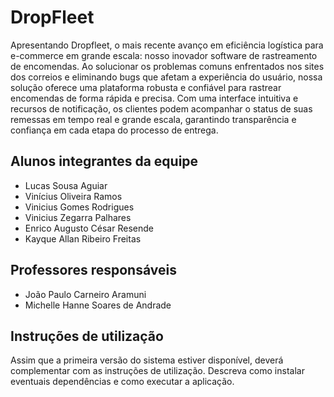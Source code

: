 # DropFleet 

Apresentando Dropfleet, o mais recente avanço em eficiência logística para e-commerce em grande escala: nosso inovador software de rastreamento de encomendas. Ao solucionar os problemas comuns enfrentados nos sites dos correios e eliminando bugs que afetam a experiência do usuário, nossa solução oferece uma plataforma robusta e confiável para rastrear encomendas de forma rápida e precisa. Com uma interface intuitiva e recursos de notificação, os clientes podem acompanhar o status de suas remessas em tempo real e grande escala, garantindo transparência e confiança em cada etapa do processo de entrega.

## Alunos integrantes da equipe

* Lucas Sousa Aguiar 
* Vinícius Oliveira Ramos 
* Vinicius Gomes Rodrigues
* Vinicius Zegarra Palhares
* Enrico Augusto César Resende
* Kayque Allan Ribeiro Freitas

## Professores responsáveis

* João Paulo Carneiro Aramuni
* Michelle Hanne Soares de Andrade

## Instruções de utilização

Assim que a primeira versão do sistema estiver disponível, deverá complementar com as instruções de utilização. Descreva como instalar eventuais dependências e como executar a aplicação.
